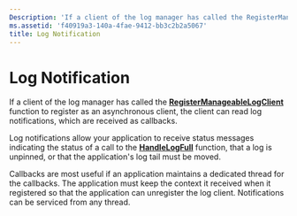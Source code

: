 ```yaml
---
Description: 'If a client of the log manager has called the RegisterManageableLogClient function to register as an asynchronous client, the client can read log notifications, which are received as callbacks.'
ms.assetid: 'f40919a3-140a-4fae-9412-bb3c2b2a5067'
title: Log Notification
---
```


# Log Notification

If a client of the log manager has called the [**RegisterManageableLogClient**](registermanageablelogclient.md) function to register as an asynchronous client, the client can read log notifications, which are received as callbacks.

Log notifications allow your application to receive status messages indicating the status of a call to the [**HandleLogFull**](handlelogfull.md) function, that a log is unpinned, or that the application's log tail must be moved.

Callbacks are most useful if an application maintains a dedicated thread for the callbacks. The application must keep the context it received when it registered so that the application can unregister the log client. Notifications can be serviced from any thread.

 

 



